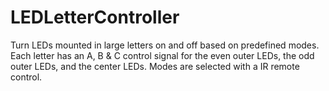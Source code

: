 # LEDLetterController
Turn LEDs mounted in large letters on and off based on predefined modes. Each letter has an A, B & C control signal for the even outer LEDs, the odd outer LEDs, and the center LEDs. Modes are selected with a IR remote control.



